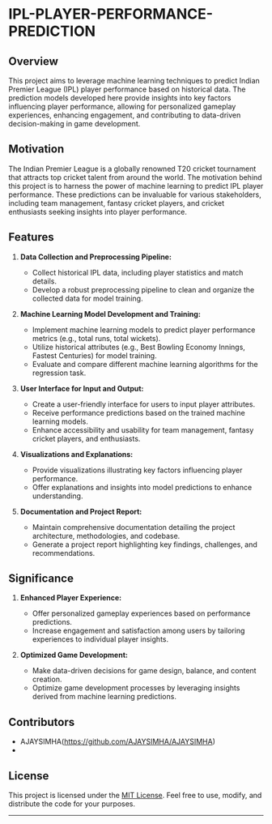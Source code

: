 # IPL-PLAYER-PERFORMANCE-PREDICTION


## Overview

This project aims to leverage machine learning techniques to predict Indian Premier League (IPL) player performance based on historical data. The prediction models developed here provide insights into key factors influencing player performance, allowing for personalized gameplay experiences, enhancing engagement, and contributing to data-driven decision-making in game development.

## Motivation

The Indian Premier League is a globally renowned T20 cricket tournament that attracts top cricket talent from around the world. The motivation behind this project is to harness the power of machine learning to predict IPL player performance. These predictions can be invaluable for various stakeholders, including team management, fantasy cricket players, and cricket enthusiasts seeking insights into player performance.

## Features

1. **Data Collection and Preprocessing Pipeline:**
   - Collect historical IPL data, including player statistics and match details.
   - Develop a robust preprocessing pipeline to clean and organize the collected data for model training.

2. **Machine Learning Model Development and Training:**
   - Implement machine learning models to predict player performance metrics (e.g., total runs, total wickets).
   - Utilize historical attributes (e.g., Best Bowling Economy Innings, Fastest Centuries) for model training.
   - Evaluate and compare different machine learning algorithms for the regression task.

3. **User Interface for Input and Output:**
   - Create a user-friendly interface for users to input player attributes.
   - Receive performance predictions based on the trained machine learning models.
   - Enhance accessibility and usability for team management, fantasy cricket players, and enthusiasts.

4. **Visualizations and Explanations:**
   - Provide visualizations illustrating key factors influencing player performance.
   - Offer explanations and insights into model predictions to enhance understanding.

5. **Documentation and Project Report:**
   - Maintain comprehensive documentation detailing the project architecture, methodologies, and codebase.
   - Generate a project report highlighting key findings, challenges, and recommendations.

## Significance

1. **Enhanced Player Experience:**
   - Offer personalized gameplay experiences based on performance predictions.
   - Increase engagement and satisfaction among users by tailoring experiences to individual player insights.

2. **Optimized Game Development:**
   - Make data-driven decisions for game design, balance, and content creation.
   - Optimize game development processes by leveraging insights derived from machine learning predictions.



## Contributors

- AJAYSIMHA(https://github.com/AJAYSIMHA/AJAYSIMHA)
-

## License

This project is licensed under the [MIT License](LICENSE). Feel free to use, modify, and distribute the code for your purposes.

---
